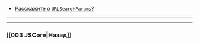 
- [Расскажите о `URLSearchParams`?](https://youtu.be/hL5yFo9Pms4?t=98)


___

___

### [[003 JSCore|Назад]]